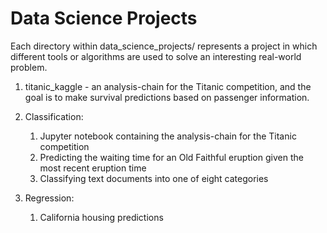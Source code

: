 # Data Science Projects
Each directory within data_science_projects/ represents a project in which different tools or algorithms are used to 
solve an interesting real-world problem.

1. titanic_kaggle - an analysis-chain for the Titanic competition, and the goal is to make survival predictions
                    based on passenger information.

1. Classification:
   1. Jupyter notebook containing the analysis-chain for the Titanic competition
   2. Predicting the waiting time for an Old Faithful eruption given the most recent eruption time
   3. Classifying text documents into one of eight categories
2. Regression:
   1. California housing predictions
